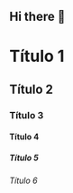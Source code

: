 ## Hi there 👋

<!-- Cabeçalhos -->

# Título 1
## Título 2
### Título 3
#### Título 4
##### Título 5
###### Título 6



<!--
**DivisionHs/DivisionHs** is a ✨ _special_ ✨ repository because its `README.md` (this file) appears on your GitHub profile.

Here are some ideas to get you started:

- 🔭 I’m currently working on ...
- 🌱 I’m currently learning ...
- 👯 I’m looking to collaborate on ...
- 🤔 I’m looking for help with ...
- 💬 Ask me about ...
- 📫 How to reach me: ...
- 😄 Pronouns: ...
- ⚡ Fun fact: ...
-->
